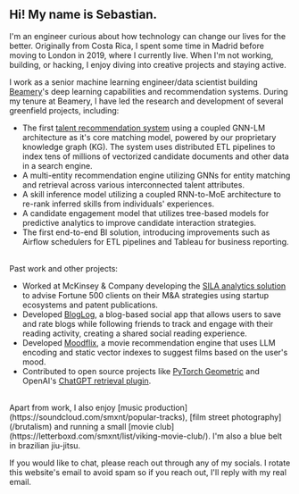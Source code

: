 <!--
fas fa-envelope: mailto:quinone.sectors0x@icloud.com
fab fa-linkedin-in: https://www.linkedin.com/in/sebastianmontero/
fab fa-github:  https://github.com/sebastian-montero
fa-brands fa-x-twitter: https://twitter.com/sebastianmxnt
-->
## Hi! My name is **Sebastian**.

I'm an engineer curious about how technology can change our lives for the better. Originally from Costa Rica, I spent some time in Madrid before moving to London in 2019, where I currently live. When I'm not working, building, or hacking, I enjoy diving into creative projects and staying active.

I work as a senior machine learning engineer/data scientist building [Beamery](https://beamery.com/about-us/)'s deep learning capabilities and recommendation systems. During my tenure at Beamery, I have led the research and development of several greenfield projects, including:

- The first [talent recommendation system](https://beamery.com/resources/sourcing/uncover-top-talent-fast-with-ai-talent-match) using a coupled GNN-LM architecture as it's core matching model, powered by our proprietary knowledge graph (KG). The system uses distributed ETL pipelines to index tens of millions of vectorized candidate documents and other data in a search engine.
- A multi-entity recommendation engine utilizing GNNs for entity matching and retrieval across various interconnected talent attributes.
- A skill inference model utilizing a coupled RNN-to-MoE architecture to re-rank inferred skills from individuals' experiences.
- A candidate engagement model that utilizes tree-based models for predictive analytics to improve candidate interaction strategies.
- The first end-to-end BI solution, introducing improvements such as Airflow schedulers for ETL pipelines and Tableau for business reporting.

<br/>
Past work and other projects:

- Worked at McKinsey & Company developing the [SILA analytics solution](https://www.mckinsey.com/industries/automotive-and-assembly/our-insights/start-me-up-where-mobility-investments-are-going) to advise Fortune 500 clients on their M&A strategies using startup ecosystems and patent publications.
- Developed [BlogLog](https://bloglog.incendia.dev), a blog-based social app that allows users to save and rate blogs while following friends to track and engage with their reading activity, creating a shared social reading experience.
- Developed [Moodflix](https://moodflix.incendia.dev), a movie recommendation engine that uses LLM encoding and static vector indexes to suggest films based on the user's mood.
- Contributed to open source projects like [PyTorch Geometric](https://github.com/sebastian-montero/pytorch_geometric) and OpenAI's [ChatGPT retrieval plugin](https://github.com/sebastian-montero/chatgpt-retrieval-plugin).

<br/>
Apart from work, I also enjoy [music production](https://soundcloud.com/smxnt/popular-tracks), [film street photography](/brutalism) and running a small [movie club](https://letterboxd.com/smxnt/list/viking-movie-club/). I'm also a blue belt in brazilian jiu-jitsu.

If you would like to chat, please reach out through any of my socials. I rotate this website's email to avoid spam so if you reach out, I'll reply with my real email.
